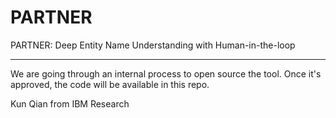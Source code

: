 # PARTNER
PARTNER: Deep Entity Name Understanding with Human-in-the-loop

---
We are going through an internal process to open source the tool. Once it's approved, the code will be available in this repo. 

Kun Qian from IBM Research
